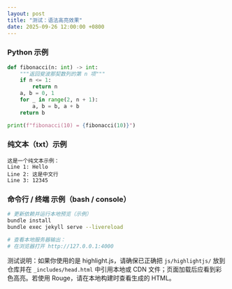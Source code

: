 ```yaml
---
layout: post
title: "测试：语法高亮效果"
date: 2025-09-26 12:00:00 +0800
---
```


### Python 示例

```python
def fibonacci(n: int) -> int:
    """返回斐波那契数列的第 n 项"""
    if n <= 1:
        return n
    a, b = 0, 1
    for _ in range(2, n + 1):
        a, b = b, a + b
    return b

print(f"fibonacci(10) = {fibonacci(10)}")
```

### 纯文本（txt）示例

```text
这是一个纯文本示例：
Line 1: Hello
Line 2: 这是中文行
Line 3: 12345
```

### 命令行 / 终端 示例（bash / console）

```bash
# 更新依赖并运行本地预览（示例）
bundle install
bundle exec jekyll serve --livereload

# 查看本地服务器输出：
# 在浏览器打开 http://127.0.0.1:4000
```

测试说明：如果你使用的是 highlight.js，请确保已正确把 `js/highlightjs/` 放到仓库并在 `_includes/head.html` 中引用本地或 CDN 文件；页面加载后应看到彩色高亮。若使用 Rouge，请在本地构建时查看生成的 HTML。
